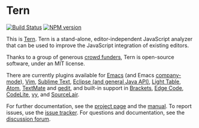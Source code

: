 # Tern

[![Build Status](https://secure.travis-ci.org/ternjs/tern.svg)](http://travis-ci.org/ternjs/tern)
[![NPM version](https://img.shields.io/npm/v/tern.svg)](https://www.npmjs.org/package/tern)  


This is [Tern][1]. Tern is a stand-alone, editor-independent
JavaScript analyzer that can be used to improve the JavaScript
integration of existing editors.

Thanks to a group of generous [crowd funders][2], Tern is open-source
software, under an MIT license.

There are currently plugins available for [Emacs][emacs] (and Emacs
[company-mode][cmode]), [Vim][vim], [Sublime Text][st], [Eclipse (and general Java API)][ec],
[Light Table][lt], [Atom][atom], [TextMate][tm] and [gedit][gedit], and built-in support in
[Brackets][brackets], [Edge Code][edge_code], [CodeLite](http://codelite.org/),
[vy](https://github.com/iogf/vy), and [SourceLair][sourcelair].

For further documentation, see the [project page][1] and the
[manual][3]. To report issues, use the
[issue tracker](https://github.com/ternjs/tern/issues). For questions
and documentation, see the
[discussion forum](https://discuss.ternjs.net).

[1]: http://ternjs.net
[2]: http://www.indiegogo.com/projects/tern-intelligent-javascript-editing
[3]: http://ternjs.net/doc/manual.html

[emacs]: http://ternjs.net/doc/manual.html#emacs
[ec]: https://github.com/angelozerr/tern.java
[vim]: https://github.com/ternjs/tern_for_vim
[st]: https://github.com/ternjs/tern_for_sublime
[lt]: https://github.com/mortalapeman/LT-TernJS
[atom]: https://atom.io/packages/atom-ternjs
[gedit]: https://github.com/Swatinem/tern_for_gedit
[brackets]: http://brackets.io
[edge_code]: http://html.adobe.com/edge/code
[cmode]: https://github.com/proofit404/company-tern
[tm]: https://github.com/fab1an/JavaScript-Tern-Completion.tmbundle
[sourcelair]: https://www.sourcelair.com
